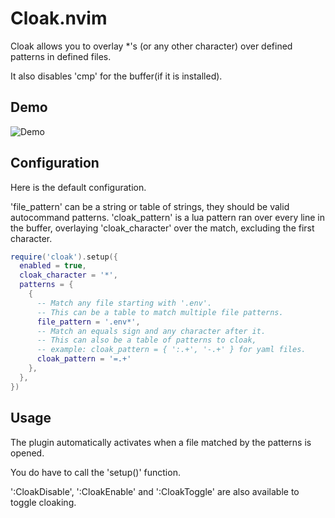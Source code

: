 # Cloak.nvim

Cloak allows you to overlay *'s (or any other character) over defined patterns in defined files.

It also disables 'cmp' for the buffer(if it is installed).

## Demo

![Demo](https://user-images.githubusercontent.com/20369598/187440609-4cfce257-a4c2-4036-8ad7-3f3bb583e994.gif)

## Configuration

Here is the default configuration.

'file_pattern' can be a string or table of strings, they should be valid autocommand patterns.
'cloak_pattern' is a lua pattern ran over every line in the buffer,
overlaying 'cloak_character' over the match, excluding the first character.

```lua
require('cloak').setup({
  enabled = true,
  cloak_character = '*',
  patterns = {
    {
      -- Match any file starting with '.env'.
      -- This can be a table to match multiple file patterns.
      file_pattern = '.env*',
      -- Match an equals sign and any character after it.
      -- This can also be a table of patterns to cloak,
      -- example: cloak_pattern = { ':.+', '-.+' } for yaml files.
      cloak_pattern = '=.+'
    },
  },
})
```

## Usage

The plugin automatically activates when a file matched by the patterns is opened.

You do have to call the 'setup()' function.

':CloakDisable', ':CloakEnable' and ':CloakToggle' are also available to toggle cloaking.
